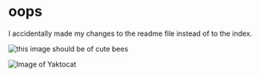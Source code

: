 # oops

I accidentally made my changes to the readme file instead of to the index. 

![this image should be of cute bees](https://t4.ftcdn.net/jpg/02/38/84/15/240_F_238841586_unea8izgr8x1k55JomcpBX90tbEjHCd2.jpg)

![Image of Yaktocat](https://octodex.github.com/images/yaktocat.png)
